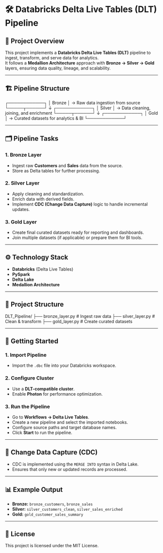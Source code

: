 # 🛠 Databricks Delta Live Tables (DLT) Pipeline

## 📌 Project Overview
This project implements a **Databricks Delta Live Tables (DLT)** pipeline to ingest, transform, and serve data for analytics.  
It follows a **Medallion Architecture** approach with **Bronze → Silver → Gold** layers, ensuring data quality, lineage, and scalability.

---

## 🏗 Pipeline Structure
┌────────────┐
│ Bronze │ → Raw data ingestion from source
└─────┬──────┘
↓
┌────────────┐
│ Silver │ → Data cleaning, joining, and enrichment
└─────┬──────┘
↓
┌────────────┐
│ Gold │ → Curated datasets for analytics & BI
└────────────┘

---

## 🗂 Pipeline Tasks
### 1. **Bronze Layer**
- Ingest raw **Customers** and **Sales** data from the source.
- Store as Delta tables for further processing.

### 2. **Silver Layer**
- Apply cleaning and standardization.
- Enrich data with derived fields.
- Implement **CDC (Change Data Capture)** logic to handle incremental updates.

### 3. **Gold Layer**
- Create final curated datasets ready for reporting and dashboards.
- Join multiple datasets (if applicable) or prepare them for BI tools.

---

## ⚙️ Technology Stack
- **Databricks** (Delta Live Tables)
- **PySpark**
- **Delta Lake**
- **Medallion Architecture**

---

## 📁 Project Structure
DLT_Pipeline/
├── bronze_layer.py # Ingest raw data
├── silver_layer.py # Clean & transform
├── gold_layer.py # Create curated datasets


---

## 🚀 Getting Started
### 1. Import Pipeline
- Import the `.dbc` file into your Databricks workspace.

### 2. Configure Cluster
- Use a **DLT-compatible cluster**.
- Enable **Photon** for performance optimization.

### 3. Run the Pipeline
- Go to **Workflows → Delta Live Tables**.
- Create a new pipeline and select the imported notebooks.
- Configure source paths and target database names.
- Click **Start** to run the pipeline.

---

## 🔄 Change Data Capture (CDC)
- CDC is implemented using the `MERGE INTO` syntax in Delta Lake.
- Ensures that only new or updated records are processed.

---

## 📊 Example Output
- **Bronze:** `bronze_customers`, `bronze_sales`
- **Silver:** `silver_customers_clean`, `silver_sales_enriched`
- **Gold:** `gold_customer_sales_summary`

---

## 📜 License
This project is licensed under the MIT License.
